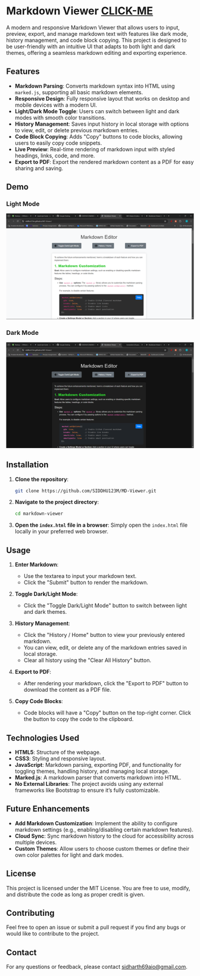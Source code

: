 # Markdown Viewer [CLICK-ME](https://siddhu123m.github.io/MD-Viewer/)

A modern and responsive Markdown Viewer that allows users to input, preview, export, and manage markdown text with features like dark mode, history management, and code block copying. This project is designed to be user-friendly with an intuitive UI that adapts to both light and dark themes, offering a seamless markdown editing and exporting experience.

## Features

- **Markdown Parsing**: Converts markdown syntax into HTML using `marked.js`, supporting all basic markdown elements.
- **Responsive Design**: Fully responsive layout that works on desktop and mobile devices with a modern UI.
- **Light/Dark Mode Toggle**: Users can switch between light and dark modes with smooth color transitions.
- **History Management**: Saves input history in local storage with options to view, edit, or delete previous markdown entries.
- **Code Block Copying**: Adds "Copy" buttons to code blocks, allowing users to easily copy code snippets.
- **Live Preview**: Real-time rendering of markdown input with styled headings, links, code, and more.
- **Export to PDF**: Export the rendered markdown content as a PDF for easy sharing and saving.

## Demo

### Light Mode
![Markdown Viewer - Light Mode](screenshots/light-mode.png)

### Dark Mode
![Markdown Viewer - Dark Mode](screenshots/dark-mode.png)

## Installation

1. **Clone the repository**:
   ```bash
   git clone https://github.com/SIDDHU123M/MD-Viewer.git
   ```
   
2. **Navigate to the project directory**:
   ```bash
   cd markdown-viewer
   ```

3. **Open the `index.html` file in a browser**:
   Simply open the `index.html` file locally in your preferred web browser.

## Usage

1. **Enter Markdown**:
   - Use the textarea to input your markdown text.
   - Click the "Submit" button to render the markdown.

2. **Toggle Dark/Light Mode**:
   - Click the "Toggle Dark/Light Mode" button to switch between light and dark themes.

3. **History Management**:
   - Click the "History / Home" button to view your previously entered markdown.
   - You can view, edit, or delete any of the markdown entries saved in local storage.
   - Clear all history using the "Clear All History" button.

4. **Export to PDF**:
   - After rendering your markdown, click the "Export to PDF" button to download the content as a PDF file.

5. **Copy Code Blocks**:
   - Code blocks will have a "Copy" button on the top-right corner. Click the button to copy the code to the clipboard.

## Technologies Used

- **HTML5**: Structure of the webpage.
- **CSS3**: Styling and responsive layout.
- **JavaScript**: Markdown parsing, exporting PDF, and functionality for toggling themes, handling history, and managing local storage.
- **Marked.js**: A markdown parser that converts markdown into HTML.
- **No External Libraries**: The project avoids using any external frameworks like Bootstrap to ensure it’s fully customizable.

## Future Enhancements

- **Add Markdown Customization**: Implement the ability to configure markdown settings (e.g., enabling/disabling certain markdown features).
- **Cloud Sync**: Sync markdown history to the cloud for accessibility across multiple devices.
- **Custom Themes**: Allow users to choose custom themes or define their own color palettes for light and dark modes.

## License

This project is licensed under the MIT License. You are free to use, modify, and distribute the code as long as proper credit is given.

## Contributing

Feel free to open an issue or submit a pull request if you find any bugs or would like to contribute to the project.

## Contact

For any questions or feedback, please contact [sidharth69aio@gmail.com](mailto:sidharth69aio@gmail.com).
